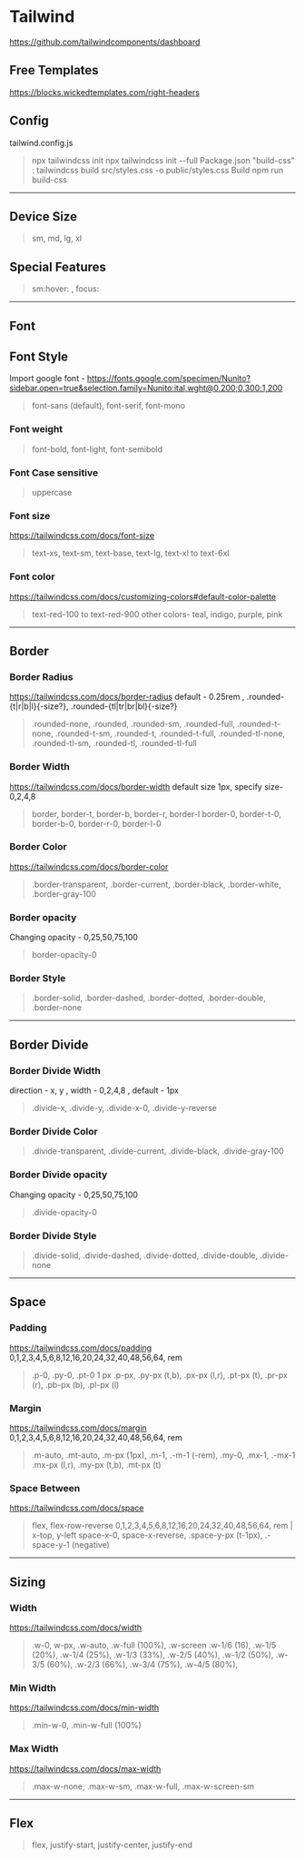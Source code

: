 # Tailwind
https://github.com/tailwindcomponents/dashboard

## Free Templates
https://blocks.wickedtemplates.com/right-headers

## Config
tailwind.config.js
> npx tailwindcss init
> npx tailwindcss init --full
Package.json
> "build-css" : tailwindcss build src/styles.css -o public/styles.css
Build
> npm run build-css

---

## Device Size
> sm, md, lg, xl

## Special Features
> sm:hover: , focus:

---

## Font

## Font Style
Import google font - https://fonts.google.com/specimen/Nunito?sidebar.open=true&selection.family=Nunito:ital,wght@0,200;0,300;1,200
> font-sans (default), font-serif, font-mono

### Font weight
> font-bold, font-light, font-semibold

### Font Case sensitive
> uppercase

### Font size
https://tailwindcss.com/docs/font-size
> text-xs, text-sm, text-base, text-lg, text-xl to text-6xl

### Font color
https://tailwindcss.com/docs/customizing-colors#default-color-palette
> text-red-100 to text-red-900
other colors- teal, indigo, purple, pink

---

## Border

### Border Radius
https://tailwindcss.com/docs/border-radius
default - 0.25rem , .rounded-{t|r|b|l}{-size?}, .rounded-{tl|tr|br|bl}{-size?}
> .rounded-none, .rounded, .rounded-sm, .rounded-full, .rounded-t-none, .rounded-t-sm,
> .rounded-t, .rounded-t-full, .rounded-tl-none, .rounded-tl-sm, .rounded-tl, .rounded-tl-full

### Border Width
https://tailwindcss.com/docs/border-width
default size 1px, specify size-0,2,4,8
> border, border-t, border-b, border-r, border-l
> border-0, border-t-0, border-b-0, border-r-0, border-l-0

### Border Color
https://tailwindcss.com/docs/border-color
> .border-transparent, .border-current, .border-black, .border-white, .border-gray-100

### Border opacity
Changing opacity - 0,25,50,75,100
> border-opacity-0

### Border Style
> .border-solid, .border-dashed, .border-dotted, .border-double, .border-none

---

## Border Divide

### Border Divide Width
direction - x, y , width - 0,2,4,8 , default - 1px
> .divide-x, .divide-y, .divide-x-0, .divide-y-reverse

### Border Divide Color
> .divide-transparent, .divide-current, .divide-black, .divide-gray-100

### Border Divide opacity
Changing opacity - 0,25,50,75,100
> .divide-opacity-0

### Border Divide Style
> .divide-solid, .divide-dashed, .divide-dotted, .divide-double, .divide-none

---

## Space

### Padding
https://tailwindcss.com/docs/padding
0,1,2,3,4,5,6,8,12,16,20,24,32,40,48,56,64, rem
> .p-0, .py-0, .pt-0
1 px
> .p-px, .py-px (t,b), .px-px (l,r), .pt-px (t), .pr-px (r), .pb-px (b), .pl-px (l)

### Margin
https://tailwindcss.com/docs/margin
0,1,2,3,4,5,6,8,12,16,20,24,32,40,48,56,64, rem
> .m-auto, .mt-auto, .m-px (1px), .m-1, .-m-1 (-rem), .my-0, .mx-1, .-mx-1
> .mx-px (l,r), .my-px (t,b), .mt-px (t)

### Space Between
https://tailwindcss.com/docs/space
> flex, flex-row-reverse
0,1,2,3,4,5,6,8,12,16,20,24,32,40,48,56,64, rem | x-top, y-left
> space-x-0, space-x-reverse, .space-y-px (t-1px), .-space-y-1 (negative)

---

## Sizing

### Width
https://tailwindcss.com/docs/width
> .w-0, w-px, .w-auto, .w-full (100%), .w-screen
> .w-1/6 (16), .w-1/5 (20%), .w-1/4 (25%), .w-1/3 (33%), .w-2/5 (40%), .w-1/2 (50%),
> .w-3/5 (60%), .w-2/3 (66%), .w-3/4 (75%), .w-4/5 (80%),

### Min Width
https://tailwindcss.com/docs/min-width
> .min-w-0, .min-w-full (100%)

### Max Width
https://tailwindcss.com/docs/max-width
> .max-w-none, .max-w-sm, .max-w-full, .max-w-screen-sm

---

## Flex
> flex, justify-start, justify-center, justify-end

